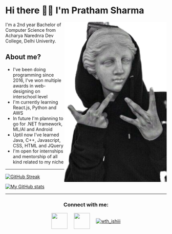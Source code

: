 # Hi there 👋😉 I'm Pratham Sharma 

<img height='500' align='right' src='https://github.com/prrrathm/prrrathm/blob/main/image.png'>

I'm a 2nd year Bachelor of Computer Science from Acharya Narednra Dev College, Delhi Univerity.

## About me?

- I've been doing programming since 2016, I've won multiple awards in web-designing on interschool level
- I'm currently learning React.js, Python and AWS
- In future I'm planning to go for .NET framework, ML/AI and Android
- Uptil now I've learned Java, C++, Javascript, CSS, HTML and JQuery
- I'm open for internships and mentorship of all kind related to my niche

<hr>

[![GitHub Streak](https://github-readme-streak-stats.herokuapp.com/?user=prrrathm&theme=graywhite)](https://git.io/streak-stats)

[![My GitHub stats](https://github-readme-stats.vercel.app/api?username=prrrathm)](https://github.com/anuraghazra/github-readme-stats)

<hr>

<h3 align="center">Connect with me:</h3>
<p align="center">
<a href="https://twitter.com/prrrathm" target="blank"><img align="center" src="https://img.icons8.com/cute-clipart/64/000000/twitter.png" height="50" width="50" /></a> &nbsp;&nbsp;&nbsp;
<a href="https://www.linkedin.com/in/pratham-sharma-278aab212/" target="blank"><img align="center" src="https://img.icons8.com/cute-clipart/64/000000/linkedin.png" height="50" width="50" /></a>&nbsp;&nbsp;&nbsp;&nbsp;
<a href="https://instagram.com/wth_ishiii" target="blank"><img align="center" src="https://img.icons8.com/cute-clipart/64/000000/instagram-new.png" alt="wth_ishiii" height="50" width="50" /></a>
</p>

<!--
**prrrathm/prrrathm** is a ✨ _special_ ✨ repository because its `README.md` (this file) appears on your GitHub profile.

Here are some ideas to get you started:

- 🔭 I’m currently working on ...
- 🌱 I’m currently learning ...
- 👯 I’m looking to collaborate on ...
- 🤔 I’m looking for help with ...
- 💬 Ask me about ...
- 📫 How to reach me: ...
- 😄 Pronouns: ...
- ⚡ Fun fact: ...
-->
